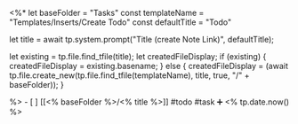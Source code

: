  <%*
let baseFolder = "Tasks"
const templateName = "Templates/Inserts/Create Todo"
const defaultTitle = "Todo"

let title = await tp.system.prompt("Title (create Note Link)", defaultTitle);

let existing = tp.file.find_tfile(title);
let createdFileDisplay;
if (existing) {
  createdFileDisplay = existing.basename;
} else {
  createdFileDisplay = (await tp.file.create_new(tp.file.find_tfile(templateName), title, true, "/" + baseFolder));
}

%>   - [ ] [[<% baseFolder %>/<% title %>]]  #todo #task ➕ <% tp.date.now() %>